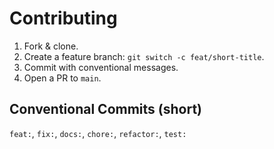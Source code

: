 # Contributing

1. Fork & clone.
2. Create a feature branch: `git switch -c feat/short-title`.
3. Commit with conventional messages.
4. Open a PR to `main`.

## Conventional Commits (short)
`feat:`, `fix:`, `docs:`, `chore:`, `refactor:`, `test:`
